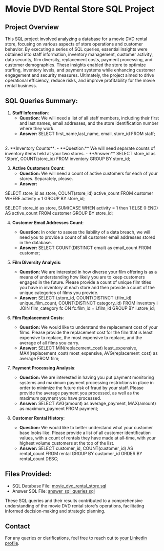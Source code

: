 # Movie DVD Rental Store SQL Project

## Project Overview

This SQL project involved analyzing a database for a movie DVD rental store, focusing on various aspects of store operations and customer behavior. By executing a series of SQL queries, essential insights were obtained into staff information, inventory management, customer activity, data security, film diversity, replacement costs, payment processing, and customer demographics. These insights enabled the store to optimize staffing, inventory levels, and payment systems while enhancing customer engagement and security measures. Ultimately, the project aimed to drive operational efficiency, reduce risks, and improve profitability for the movie rental business.

## SQL Queries Summary:

1. **Staff Information**:
   - **Question:** We will need a list of all staff members, including their first and last names, email addresses, and the store identification number where they work.
   - **Answer:** 
SELECT first_name,last_name, email, store_id
FROM staff; <br />

<br />
2. **Inventory Counts**:
   - **Question:** We will need separate counts of inventory items held at your two stores.
   - **Answer:** 
SELECT store_id as 'Store', COUNT(store_id) 
FROM inventory
GROUP BY store_id;


3. **Active Customers Count**:
   - **Question:** We will need a count of active customers for each of your stores. Separately, please.
   - **Answer:** 

 SELECT store_id as store, COUNT(store_id) active_count
 FROM customer
 WHERE activity = 1
 GROUP BY store_id;
 
SELECT store_id as store, SUM(CASE WHEN activity = 1 then 1 ELSE 0 END) AS active_count
FROM customer
GROUP BY store_id;


4. **Customer Email Addresses Count**:
   - **Question:** In order to assess the liability of a data breach, we will need you to provide a count of all customer email addresses stored in the database.
   - **Answer:**
SELECT COUNT(DISTINCT email) as email_count
FROM customer;


5. **Film Diversity Analysis**:
   - **Question:** We are interested in how diverse your film offering is as a means of understanding how likely you are to keep customers engaged in the future. Please provide a count of unique film titles you have in inventory at each store and then provide a count of the unique categories of films you provide.
   - **Answer:**
SELECT i.store_id, COUNT(DISTINCT i.film_id) unique_film_count, COUNT(DISTINCT category_id)
FROM inventory i JOIN film_category fc 
ON fc.film_id = i.film_id 
GROUP BY i.store_id;


6. **Film Replacement Costs**:
   - **Question:** We would like to understand the replacement cost of your films. Please provide the replacement cost for the film that is least expensive to replace, the most expensive to replace, and the average of all films you carry.
   - **Answer:**
SELECT MIN(replacement_cost) least_expensive, MAX(replacement_cost) most_expensive, AVG(replacement_cost) as average 
FROM film;


7. **Payment Processing Analysis**:
   - **Question:** We are interested in having you put payment monitoring systems and maximum payment processing restrictions in place in order to minimize the future risk of fraud by your staff. Please provide the average payment you processed, as well as the maximum payment you have processed.
   - **Answer:**
SELECT AVG(amount) as average_payment, MAX(amount) as maximum_payment
FROM payment;
  

8. **Customer Rental History**:
   - **Question:** We would like to better understand what your customer base looks like. Please provide a list of all customer identification values, with a count of rentals they have made at all-time, with your highest volume customers at the top of the list.
   - **Answer:**
SELECT customer_id, COUNT(customer_id) AS rental_count
FROM rental
GROUP BY customer_id
ORDER BY rental_count DESC;


## Files Provided:
- SQL Database File: [movie_dvd_rental_store.sql](create_mavenmovies_gp1+(1).sql)
- Answer SQL File: [answer_sql_queries.sql](guided_project_1.sql)

These SQL queries and their results contributed to a comprehensive understanding of the movie DVD rental store's operations, facilitating informed decision-making and strategic planning.

## Contact
For any queries or clarifications, feel free to reach out to [your LinkedIn profile](https://www.linkedin.com/in/pratheekpshenoy/).
